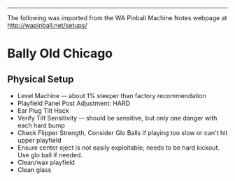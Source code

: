 ***
The following was imported from the WA Pinball Machine Notes webpage at http://wapinball.net/setups/
# Bally Old Chicago
## Physical Setup
-   Level Machine -- about 1% steeper than factory recommendation
-   Playfield Panel Post Adjustment: HARD
-   Ear Plug Tilt Hack
-   Verify Tilt Sensitivity -- should be sensitive, but only one danger with each hard bump
-   Check Flipper Strength, Consider Glo Balls if playing too slow or can't hit upper playfield
-   Ensure center eject is not easily exploitable; needs to be hard kickout. Use glo ball if needed.
-   Clean/wax playfield
-   Clean glass

